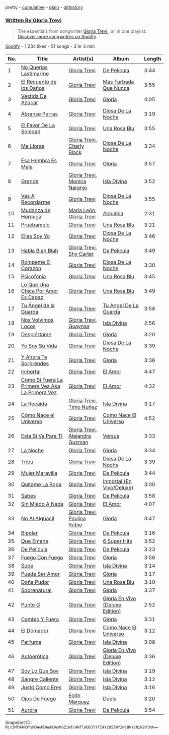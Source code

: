pretty - [cumulative](/playlists/cumulative/37i9dQZF1EFOrrk2jG75Lb.md) - [plain](/playlists/plain/37i9dQZF1EFOrrk2jG75Lb) - [githistory](https://github.githistory.xyz/mackorone/spotify-playlist-archive/blob/main/playlists/plain/37i9dQZF1EFOrrk2jG75Lb)

### [Written By Gloria Trevi ](https://open.spotify.com/playlist/37i9dQZF1EFOrrk2jG75Lb)

> The essentials from songwriter <a href="https://artists.spotify.com/songwriter/5ZhOMhIvZkv2S7fBPcxQ1t">Gloria Trevi </a>, all in one playlist\. <a href="spotify:genre:0JQ5DAqbMKFSCjnQr8QZ3O">Discover more songwriters on Spotify</a>.

[Spotify](https://open.spotify.com/user/spotify) - 1,234 likes - 51 songs - 3 hr 4 min

| No. | Title | Artist(s) | Album | Length |
|---|---|---|---|---|
| 1 | [No Querías Lastimarme](https://open.spotify.com/track/2wDiktMejILuXe3rSy2DHV) | [Gloria Trevi](https://open.spotify.com/artist/1Db5GsIoVWYktPoD2nnPZZ) | [De Película](https://open.spotify.com/album/18p26t1RNPSqnIPPBHAi6w) | 3:44 |
| 2 | [El Recuento de los Daños](https://open.spotify.com/track/65e7BhKBuKYl6UfCzYVRGT) | [Gloria Trevi](https://open.spotify.com/artist/1Db5GsIoVWYktPoD2nnPZZ) | [Mas Turbada Que Nunca](https://open.spotify.com/album/1w13BP16RNkn6JNSsxlJTh) | 3:55 |
| 3 | [Vestida De Azúcar](https://open.spotify.com/track/4pBNlXfyVL5VEx1AyglZUW) | [Gloria Trevi](https://open.spotify.com/artist/1Db5GsIoVWYktPoD2nnPZZ) | [Gloria](https://open.spotify.com/album/2130NP0O4zNPLiPDWWKacF) | 4:05 |
| 4 | [Ábranse Perras](https://open.spotify.com/track/7b7AziuX7EeIzvatDcC0RS) | [Gloria Trevi](https://open.spotify.com/artist/1Db5GsIoVWYktPoD2nnPZZ) | [Diosa De La Noche](https://open.spotify.com/album/1z3DG5YTz8ZLOusVBZc01Q) | 3:19 |
| 5 | [El Favor De La Soledad](https://open.spotify.com/track/1GLFzTGB0rYohSq2qhiJ7D) | [Gloria Trevi](https://open.spotify.com/artist/1Db5GsIoVWYktPoD2nnPZZ) | [Una Rosa Blu](https://open.spotify.com/album/4VzxQe0r3lY0JZ5edFaHli) | 3:55 |
| 6 | [Me Lloras](https://open.spotify.com/track/3xAmaJcOkvRvnyghbg8BfX) | [Gloria Trevi](https://open.spotify.com/artist/1Db5GsIoVWYktPoD2nnPZZ), [Charly Black](https://open.spotify.com/artist/5sK8BsvyDl4TFA6KaBf8or) | [Diosa De La Noche](https://open.spotify.com/album/1z3DG5YTz8ZLOusVBZc01Q) | 3:34 |
| 7 | [Esa Hembra Es Mala](https://open.spotify.com/track/3xIyTWewE9LFZwy3HklGwE) | [Gloria Trevi](https://open.spotify.com/artist/1Db5GsIoVWYktPoD2nnPZZ) | [Gloria](https://open.spotify.com/album/0CCHj2OM6S07f1enlQDtDK) | 3:57 |
| 8 | [Grande](https://open.spotify.com/track/17VbSbtrl7X64bNnTTQlFG) | [Gloria Trevi](https://open.spotify.com/artist/1Db5GsIoVWYktPoD2nnPZZ), [Monica Naranjo](https://open.spotify.com/artist/0zGM73sadbAOBLev02P8LO) | [Isla Divina](https://open.spotify.com/album/1FxUlBMrBoLOVb57QXtKcn) | 3:52 |
| 9 | [Vas A Recordarme](https://open.spotify.com/track/4SRsV7HX2nxgM9XMWhXIvm) | [Gloria Trevi](https://open.spotify.com/artist/1Db5GsIoVWYktPoD2nnPZZ) | [Diosa De La Noche](https://open.spotify.com/album/1z3DG5YTz8ZLOusVBZc01Q) | 3:55 |
| 10 | [Mudanza de Hormiga](https://open.spotify.com/track/5k380k6DE6SbYlYBKMRd9m) | [María León](https://open.spotify.com/artist/132xFnGXTZoDfZWuMDE4tc), [Gloria Trevi](https://open.spotify.com/artist/1Db5GsIoVWYktPoD2nnPZZ) | [Alquimia](https://open.spotify.com/album/3qjKFqjicRz4kDPbWb8QWq) | 2:31 |
| 11 | [Pruébamelo](https://open.spotify.com/track/0WOeX9LgOxZSDxHnspMtu5) | [Gloria Trevi](https://open.spotify.com/artist/1Db5GsIoVWYktPoD2nnPZZ) | [Una Rosa Blu](https://open.spotify.com/album/581llNtG60NdAQUsrCbsPC) | 3:21 |
| 12 | [Ellas Soy Yo](https://open.spotify.com/track/0kmic2hjWupbMVSM5PtaKJ) | [Gloria Trevi](https://open.spotify.com/artist/1Db5GsIoVWYktPoD2nnPZZ) | [Diosa De La Noche](https://open.spotify.com/album/1z3DG5YTz8ZLOusVBZc01Q) | 3:46 |
| 13 | [Habla Blah Blah](https://open.spotify.com/track/1ki575hbZbZ6nkBrfpzD0b) | [Gloria Trevi](https://open.spotify.com/artist/1Db5GsIoVWYktPoD2nnPZZ), [Shy Carter](https://open.spotify.com/artist/7JZafQsN8syJ9agEtcyP4V) | [De Película](https://open.spotify.com/album/18p26t1RNPSqnIPPBHAi6w) | 3:49 |
| 14 | [Rómpeme El Corazón](https://open.spotify.com/track/2dNjo3KBW38Yea8XygWPpb) | [Gloria Trevi](https://open.spotify.com/artist/1Db5GsIoVWYktPoD2nnPZZ) | [Diosa De La Noche](https://open.spotify.com/album/1z3DG5YTz8ZLOusVBZc01Q) | 3:30 |
| 15 | [Psicofonía](https://open.spotify.com/track/593jvsVjjnD2ufgxf0aRs1) | [Gloria Trevi](https://open.spotify.com/artist/1Db5GsIoVWYktPoD2nnPZZ) | [Una Rosa Blu](https://open.spotify.com/album/4VzxQe0r3lY0JZ5edFaHli) | 3:45 |
| 16 | [Lo Que Una Chica Por Amor Es Capaz](https://open.spotify.com/track/6DNZig6OeXqhRuSrbYuFmZ) | [Gloria Trevi](https://open.spotify.com/artist/1Db5GsIoVWYktPoD2nnPZZ) | [Una Rosa Blu](https://open.spotify.com/album/581llNtG60NdAQUsrCbsPC) | 3:49 |
| 17 | [Tu Ángel de la Guarda](https://open.spotify.com/track/3V4HgNmFdIW82DVFuRTK1Y) | [Gloria Trevi](https://open.spotify.com/artist/1Db5GsIoVWYktPoD2nnPZZ) | [Tu Angel De La Guarda](https://open.spotify.com/album/4CdCwTNFcMTxVt7ugotlkL) | 3:58 |
| 18 | [Nos Volvimos Locos](https://open.spotify.com/track/5U44C9jqIDz5wdSUIOLnpA) | [Gloria Trevi](https://open.spotify.com/artist/1Db5GsIoVWYktPoD2nnPZZ), [Guaynaa](https://open.spotify.com/artist/0BqURncJM5B1BBu7UM51eq) | [Isla Divina](https://open.spotify.com/album/1FxUlBMrBoLOVb57QXtKcn) | 2:56 |
| 19 | [Despiértame](https://open.spotify.com/track/7qzvFgCueFG0T3qJDC4GlV) | [Gloria Trevi](https://open.spotify.com/artist/1Db5GsIoVWYktPoD2nnPZZ) | [Gloria](https://open.spotify.com/album/0CCHj2OM6S07f1enlQDtDK) | 3:20 |
| 20 | [Yo Soy Su Vida](https://open.spotify.com/track/5KkXuQaCuB2tAGpCRY6suu) | [Gloria Trevi](https://open.spotify.com/artist/1Db5GsIoVWYktPoD2nnPZZ) | [Diosa De La Noche](https://open.spotify.com/album/1z3DG5YTz8ZLOusVBZc01Q) | 3:39 |
| 21 | [Y Ahora Te Sorprendes](https://open.spotify.com/track/4HyPqj0BvhLpwnzf0VAYwD) | [Gloria Trevi](https://open.spotify.com/artist/1Db5GsIoVWYktPoD2nnPZZ) | [Gloria](https://open.spotify.com/album/0CCHj2OM6S07f1enlQDtDK) | 3:36 |
| 22 | [Inmortal](https://open.spotify.com/track/7GD5WRuBP0h3eDQxV6q8Im) | [Gloria Trevi](https://open.spotify.com/artist/1Db5GsIoVWYktPoD2nnPZZ) | [El Amor](https://open.spotify.com/album/0XEnNSpQyGQmEqFBYW3BGE) | 4:47 |
| 23 | [Como Si Fuera La Primera Vez Aka La Primera Vez](https://open.spotify.com/track/2pgrKsTEqeKrNlN1fZqs7c) | [Gloria Trevi](https://open.spotify.com/artist/1Db5GsIoVWYktPoD2nnPZZ) | [El Amor](https://open.spotify.com/album/0XEnNSpQyGQmEqFBYW3BGE) | 4:32 |
| 24 | [La Recaída](https://open.spotify.com/track/43st7PU7lsyijDteZsNbXS) | [Gloria Trevi](https://open.spotify.com/artist/1Db5GsIoVWYktPoD2nnPZZ), [Timo Nuñez](https://open.spotify.com/artist/3mBGlxPk87CGMb5So8yN9t) | [Isla Divina](https://open.spotify.com/album/1FxUlBMrBoLOVb57QXtKcn) | 3:17 |
| 25 | [Cómo Nace el Universo](https://open.spotify.com/track/61iFl8BwgJz0YhJBuChRGV) | [Gloria Trevi](https://open.spotify.com/artist/1Db5GsIoVWYktPoD2nnPZZ) | [Como Nace El Universo](https://open.spotify.com/album/0NRY0pYDpVoxZWF4s3E2en) | 4:52 |
| 26 | [Esta Si Va Para Ti](https://open.spotify.com/track/4erfK0Eutehoe1tc2l5XWE) | [Gloria Trevi](https://open.spotify.com/artist/1Db5GsIoVWYktPoD2nnPZZ), [Alejandra Guzman](https://open.spotify.com/artist/7Hf9AwMO37bSdxHb0FBGmO) | [Versus](https://open.spotify.com/album/2qHa6D9zffuZhKxi0xtpUB) | 3:33 |
| 27 | [La Noche](https://open.spotify.com/track/1WWXstIGQnp5MrxDnPZpme) | [Gloria Trevi](https://open.spotify.com/artist/1Db5GsIoVWYktPoD2nnPZZ) | [Gloria](https://open.spotify.com/album/0CCHj2OM6S07f1enlQDtDK) | 3:34 |
| 28 | [Tribu](https://open.spotify.com/track/3IYjSrrIOz5Ox3cnSwcEpv) | [Gloria Trevi](https://open.spotify.com/artist/1Db5GsIoVWYktPoD2nnPZZ) | [Diosa De La Noche](https://open.spotify.com/album/1z3DG5YTz8ZLOusVBZc01Q) | 3:39 |
| 29 | [Mujer Maravilla](https://open.spotify.com/track/4Fhow7Gjagr9vtwtp4vUVx) | [Gloria Trevi](https://open.spotify.com/artist/1Db5GsIoVWYktPoD2nnPZZ) | [De Película](https://open.spotify.com/album/18p26t1RNPSqnIPPBHAi6w) | 3:44 |
| 30 | [Quítame La Ropa](https://open.spotify.com/track/4kUMlxewJpjYuopLClp38R) | [Gloria Trevi](https://open.spotify.com/artist/1Db5GsIoVWYktPoD2nnPZZ) | [Inmortal \(En Vivo/Deluxe\)](https://open.spotify.com/album/7hStMz0Ez50koiBxtzfmRL) | 3:00 |
| 31 | [Sabes](https://open.spotify.com/track/2wl9MZI8RvGCEAWNFzEQ2d) | [Gloria Trevi](https://open.spotify.com/artist/1Db5GsIoVWYktPoD2nnPZZ) | [De Película](https://open.spotify.com/album/18p26t1RNPSqnIPPBHAi6w) | 3:58 |
| 32 | [Sin Miedo A Nada](https://open.spotify.com/track/6FMAicEUZ4FtSRDfoSkgMn) | [Gloria Trevi](https://open.spotify.com/artist/1Db5GsIoVWYktPoD2nnPZZ) | [El Amor](https://open.spotify.com/album/0XEnNSpQyGQmEqFBYW3BGE) | 4:07 |
| 33 | [No Al Alguacil](https://open.spotify.com/track/3F0GuwuCGanHQjCPPuOwKr) | [Gloria Trevi](https://open.spotify.com/artist/1Db5GsIoVWYktPoD2nnPZZ), [Paulina Rubio](https://open.spotify.com/artist/1d6dwipPrsFSJVmFTTdFSS) | [Gloria](https://open.spotify.com/album/0CCHj2OM6S07f1enlQDtDK) | 3:47 |
| 34 | [Bipolar](https://open.spotify.com/track/2YKYIyZrAF1RszG0Eihx2G) | [Gloria Trevi](https://open.spotify.com/artist/1Db5GsIoVWYktPoD2nnPZZ) | [De Película](https://open.spotify.com/album/18p26t1RNPSqnIPPBHAi6w) | 3:16 |
| 35 | [Que Emane](https://open.spotify.com/track/4smt7R9eqj7Tayae2ELEvU) | [Gloria Trevi](https://open.spotify.com/artist/1Db5GsIoVWYktPoD2nnPZZ) | [6 Super Hits](https://open.spotify.com/album/3Hpql8w5zpptxGHF7d5fpi) | 3:52 |
| 36 | [De Película](https://open.spotify.com/track/6p1lIWNu4l8QEx6ybjo74l) | [Gloria Trevi](https://open.spotify.com/artist/1Db5GsIoVWYktPoD2nnPZZ) | [De Película](https://open.spotify.com/album/18p26t1RNPSqnIPPBHAi6w) | 3:23 |
| 37 | [Fuego Con Fuego](https://open.spotify.com/track/4pqBrW3WShZxsDVwdj384q) | [Gloria Trevi](https://open.spotify.com/artist/1Db5GsIoVWYktPoD2nnPZZ) | [Gloria](https://open.spotify.com/album/0CCHj2OM6S07f1enlQDtDK) | 3:56 |
| 38 | [Sube](https://open.spotify.com/track/5zy0QB79zacHialCjXb4Ba) | [Gloria Trevi](https://open.spotify.com/artist/1Db5GsIoVWYktPoD2nnPZZ) | [Isla Divina](https://open.spotify.com/album/1FxUlBMrBoLOVb57QXtKcn) | 3:14 |
| 39 | [Puede Ser Amor](https://open.spotify.com/track/4FrlpHVNDoCJGwlwlh3SUa) | [Gloria Trevi](https://open.spotify.com/artist/1Db5GsIoVWYktPoD2nnPZZ) | [Gloria](https://open.spotify.com/album/0CCHj2OM6S07f1enlQDtDK) | 3:17 |
| 40 | [Doña Pudor](https://open.spotify.com/track/4DVrs6PjdacQJiTmU5M40K) | [Gloria Trevi](https://open.spotify.com/artist/1Db5GsIoVWYktPoD2nnPZZ) | [Una Rosa Blu](https://open.spotify.com/album/581llNtG60NdAQUsrCbsPC) | 3:10 |
| 41 | [Sobrenatural](https://open.spotify.com/track/6K1DkPu4xY6HgU3BjSE0Z9) | [Gloria Trevi](https://open.spotify.com/artist/1Db5GsIoVWYktPoD2nnPZZ) | [Gloria](https://open.spotify.com/album/0CCHj2OM6S07f1enlQDtDK) | 3:37 |
| 42 | [Punto G](https://open.spotify.com/track/5mySwJzWiPvld6hk2P9eYH) | [Gloria Trevi](https://open.spotify.com/artist/1Db5GsIoVWYktPoD2nnPZZ) | [Gloria En Vivo \(Deluxe Edition\)](https://open.spotify.com/album/7uwbztQaWdoOJgF6lUtSTR) | 2:52 |
| 43 | [Cambio Y Fuera](https://open.spotify.com/track/0iWPjh1wwsIc6wwmFbeHgC) | [Gloria Trevi](https://open.spotify.com/artist/1Db5GsIoVWYktPoD2nnPZZ) | [Gloria](https://open.spotify.com/album/0CCHj2OM6S07f1enlQDtDK) | 3:31 |
| 44 | [El Domador](https://open.spotify.com/track/6zGvZPYB3t8WshxZXt8khU) | [Gloria Trevi](https://open.spotify.com/artist/1Db5GsIoVWYktPoD2nnPZZ) | [Como Nace El Universo](https://open.spotify.com/album/0NRY0pYDpVoxZWF4s3E2en) | 3:12 |
| 45 | [Perfume](https://open.spotify.com/track/35jmQJNmRDUeu0eksdjJQh) | [Gloria Trevi](https://open.spotify.com/artist/1Db5GsIoVWYktPoD2nnPZZ) | [Isla Divina](https://open.spotify.com/album/1FxUlBMrBoLOVb57QXtKcn) | 3:08 |
| 46 | [Autoerótica](https://open.spotify.com/track/09rt2KQeRT2GlHZ6MDjvvy) | [Gloria Trevi](https://open.spotify.com/artist/1Db5GsIoVWYktPoD2nnPZZ) | [Gloria En Vivo \(Deluxe Edition\)](https://open.spotify.com/album/7uwbztQaWdoOJgF6lUtSTR) | 3:36 |
| 47 | [Soy Lo Que Soy](https://open.spotify.com/track/0neDKfG6Ed41pLCo5sXlGR) | [Gloria Trevi](https://open.spotify.com/artist/1Db5GsIoVWYktPoD2nnPZZ) | [Isla Divina](https://open.spotify.com/album/1FxUlBMrBoLOVb57QXtKcn) | 3:19 |
| 48 | [Sangre Caliente](https://open.spotify.com/track/4Ahb8pHikM592BOohncT42) | [Gloria Trevi](https://open.spotify.com/artist/1Db5GsIoVWYktPoD2nnPZZ) | [Isla Divina](https://open.spotify.com/album/1FxUlBMrBoLOVb57QXtKcn) | 3:12 |
| 49 | [Justo Como Eres](https://open.spotify.com/track/4O1vBYojzLm4m4FE3yBtxT) | [Gloria Trevi](https://open.spotify.com/artist/1Db5GsIoVWYktPoD2nnPZZ) | [Isla Divina](https://open.spotify.com/album/1FxUlBMrBoLOVb57QXtKcn) | 3:16 |
| 50 | [Ojos De Fuego](https://open.spotify.com/track/2CD3R2whD46r746lsyvfBc) | [Edith Márquez](https://open.spotify.com/artist/7afXSXOa8dE3c2C5XIguAv) | [Duele](https://open.spotify.com/album/7xjhd52dnCEri7odf6RXgJ) | 3:20 |
| 51 | [Aurora](https://open.spotify.com/track/3wUKXujHMVw2HzSEqTRMwe) | [Gloria Trevi](https://open.spotify.com/artist/1Db5GsIoVWYktPoD2nnPZZ) | [De Película](https://open.spotify.com/album/1m9gX7fweiWCg91tQ9tCz9) | 3:54 |

Snapshot ID: `Mjc5MTU4NDYsMDAwMDAwMDAxMGZiNTc4NTlmODJlYTI4YzU5ZWY2NjBkY2NiN2VlMA==`
